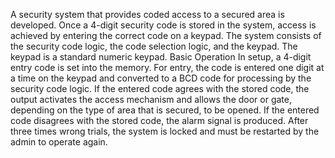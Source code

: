 A security system that provides coded access to a secured area is developed. Once 
a 4-digit security code is stored in the system, access is achieved by entering the 
correct code on a keypad. The system consists of the security code logic, the code selection logic, and the keypad. The keypad is a standard numeric keypad.
Basic Operation
In setup, a 4-digit entry code is set into the memory. For entry, the code is entered 
one digit at a time on the keypad and converted to a BCD code for processing by the 
security code logic. If the entered code agrees with the stored code, the output 
activates the access mechanism and allows the door or gate, depending on the type 
of area that is secured, to be opened. If the entered code disagrees with the stored 
code, the alarm signal is produced. After three times wrong trials, the system is locked 
and must be restarted by the admin to operate again.

